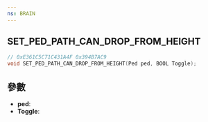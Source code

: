 ```yaml
---
ns: BRAIN
---
```

## SET_PED_PATH_CAN_DROP_FROM_HEIGHT

```c
// 0xE361C5C71C431A4F 0x394B7AC9
void SET_PED_PATH_CAN_DROP_FROM_HEIGHT(Ped ped, BOOL Toggle);
```


## 參數
* **ped**: 
* **Toggle**: 

